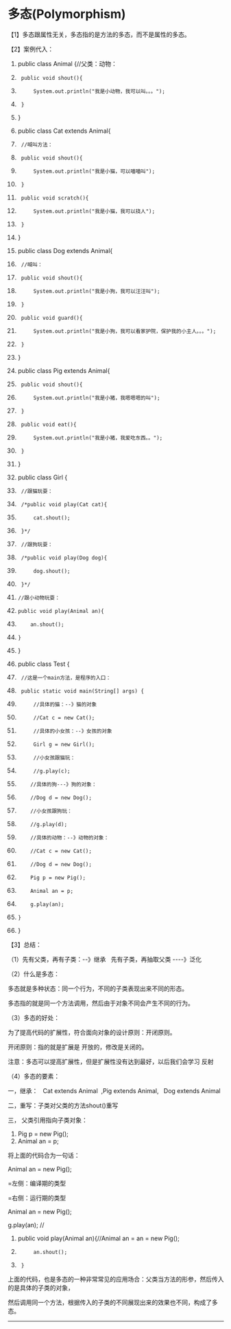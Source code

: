 ﻿
# 多态(Polymorphism)

【1】多态跟属性无关，多态指的是方法的多态，而不是属性的多态。 

【2】案例代入： 




1.  public class Animal {//父类：动物：
2.      public void shout(){
3.          System.out.println("我是小动物，我可以叫。。。");
4.      }
5.  } 




1.  public class Cat extends Animal{
2.      //喊叫方法：
3.      public void shout(){
4.          System.out.println("我是小猫，可以喵喵叫");
5.      }
6.      public void scratch(){
7.          System.out.println("我是小猫，我可以挠人");
8.      }
9.  } 




1.  public class Dog extends Animal{
2.      //喊叫：
3.      public void shout(){
4.          System.out.println("我是小狗，我可以汪汪叫");
5.      }
6.      public void guard(){
7.          System.out.println("我是小狗，我可以看家护院，保护我的小主人。。。");
8.      }
9.  } 




1.  public class Pig extends Animal{
2.      public void shout(){
3.          System.out.println("我是小猪，我嗯嗯嗯的叫");
4.      }
5.      public void eat(){
6.          System.out.println("我是小猪，我爱吃东西。。");
7.      }
8.  } 




1.  public class Girl {
2.      //跟猫玩耍：
3.      /*public void play(Cat cat){
4.          cat.shout();
5.      }*/
6.      //跟狗玩耍：
7.      /*public void play(Dog dog){
8.          dog.shout();
9.      }*/
10.     //跟小动物玩耍：
11.     public void play(Animal an){
12.         an.shout();
13.     }
14. } 




1.  public class Test {
2.      //这是一个main方法，是程序的入口：
3.      public static void main(String[] args) {
4.          //具体的猫：--》猫的对象
5.          //Cat c = new Cat();
6.          //具体的小女孩：--》女孩的对象
7.          Girl g = new Girl();
8.          //小女孩跟猫玩：
9.          //g.play(c);
10.         //具体的狗---》狗的对象：
11.         //Dog d = new Dog();
12.         //小女孩跟狗玩：
13.         //g.play(d);
14.         //具体的动物：--》动物的对象：
15.         //Cat c = new Cat();
16.         //Dog d = new Dog();
17.         Pig p = new Pig();
18.         Animal an = p;
19.         g.play(an);
20.     }
21. } 










【3】总结： 

（1）先有父类，再有子类：--》继承   先有子类，再抽取父类 ----》泛化  

（2）什么是多态： 

多态就是多种状态：同一个行为，不同的子类表现出来不同的形态。 

多态指的就是同一个方法调用，然后由于对象不同会产生不同的行为。 




（3）多态的好处： 

为了提高代码的扩展性，符合面向对象的设计原则：开闭原则。 

开闭原则：指的就是扩展是 开放的，修改是关闭的。 

注意：多态可以提高扩展性，但是扩展性没有达到最好，以后我们会学习 反射 




（4）多态的要素： 

一，继承：   Cat extends Animal  ,Pig extends Animal,   Dog extends Animal 

二，重写：子类对父类的方法shout()重写 

三， 父类引用指向子类对象： 




1.  Pig p = new Pig();
2.  Animal an = p; 

将上面的代码合为一句话： 

Animal an = new Pig(); 

=左侧：编译期的类型 

=右侧：运行期的类型 







Animal an = new Pig(); 

g.play(an); // 

1.  public void play(Animal an){//Animal an = an = new Pig();
2.          an.shout();
3.      } 




上面的代码，也是多态的一种非常常见的应用场合：父类当方法的形参，然后传入的是具体的子类的对象， 

然后调用同一个方法，根据传入的子类的不同展现出来的效果也不同，构成了多态。 
















































------------------------------------------------------------

